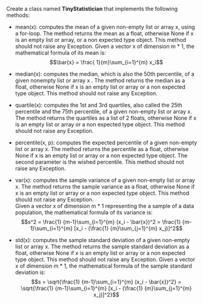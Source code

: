 



Create a class named **TinyStatistician** that implements the following methods: 

 - mean(x): computes the mean of a given non-empty list or array x, using a for-loop. The method returns the mean as a float, otherwise None if x is an empty list or array, or a non expected type object. This method should not raise any Exception. Given a vector x of dimension m * 1, the mathematical formula of its mean is:<br/> $$\bar{x} = \frac{ 1}{m}\sum_{i=1}^{m} x_i$$ 


 - median(x): computes the median, which is also the 50th percentile, of a given nonempty list or array x . The method returns the median as a float, otherwise None if x is an empty list or array or a non expected type object. This method should not raise any Exception.
 
 - quartile(x): computes the 1st and 3rd quartiles, also called the 25th percentile and the 75th percentile, of a given non-empty list or array x. The method returns the quartiles as a list of 2 floats, otherwise None if x is an empty list or array or a non expected type object. This method should not raise any Exception.
 
 - percentile(x, p): computes the expected percentile of a given non-empty list or array x. The method returns the percentile as a float, otherwise None if x is an empty list or array or a non expected type object. The second parameter is the wished percentile. This method should not raise any Exception.

 - var(x): computes the sample variance of a given non-empty list or array x. The method returns the sample variance as a float, otherwise None if x is an empty list or array or a non expected type object. This method should not raise any Exception.<br/> Given a vector x of dimension m * 1 representing the a sample of a data population, the mathematical formula of its variance is:<br/> $$s^2 = \frac{1} {m-1}\sum_{i=1}^{m} (x_i - \bar{x})^2  = \frac{1} {m-1}\sum_{i=1}^{m} [x_i - (\frac{1} {m}\sum_{j=1}^{m} x_j)]^2$$  

 - std(x): computes the sample standard deviation of a given non-empty list or array x. The method returns the sample standard deviation as a float, otherwise None if x is an empty list or array or a non expected type object. This method should not raise any Exception. Given a vector x of dimension m * 1, the mathematical formula of the sample standard deviation is:<br/> $$s = \sqrt{\frac{1} {m-1}\sum_{i=1}^{m} (x_i - \bar{x})^2}  = \sqrt{\frac{1} {m-1}\sum_{i=1}^{m} [x_i - (\frac{1} {m}\sum_{j=1}^{m} x_j)]^2}$$
